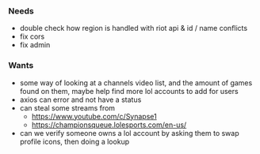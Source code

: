 ### Needs
- double check how region is handled with riot api & id / name conflicts
- fix cors
- fix admin
 
### Wants
- some way of looking at a channels video list, and the amount of games found on them, maybe help find more lol accounts to add for users
- axios can error and not have a status
- can steal some streams from 
  - https://www.youtube.com/c/Synapse1
  - https://championsqueue.lolesports.com/en-us/
- can we verify someone owns a lol account by asking them to swap profile icons, then doing a lookup
